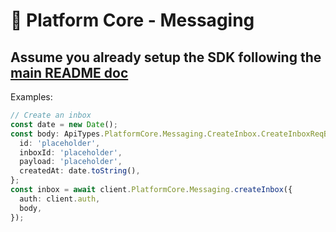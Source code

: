 # 🧍 Platform Core - Messaging
## Assume you already setup the SDK following the [main README doc](https://github.com/Mingyang-Li/mattr-vii#readme)
Examples:
```ts
// Create an inbox
const date = new Date();
const body: ApiTypes.PlatformCore.Messaging.CreateInbox.CreateInboxReqBody = {
  id: 'placeholder',
  inboxId: 'placeholder',
  payload: 'placeholder',
  createdAt: date.toString(),
};
const inbox = await client.PlatformCore.Messaging.createInbox({
  auth: client.auth,
  body,
});
```